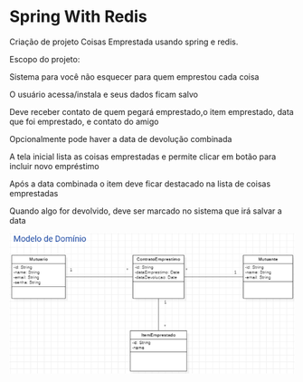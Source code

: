 # Spring With Redis
Criação de projeto Coisas Emprestada usando spring e redis.

Escopo do projeto:

Sistema para você não esquecer para quem emprestou cada coisa

O usuário acessa/instala e seus dados ficam salvo

Deve receber contato de quem pegará emprestado,o item emprestado, data que foi emprestado, e contato do amigo

Opcionalmente pode haver a data de devolução combinada

A tela inicial lista as coisas emprestadas e permite clicar em botão para incluir novo empréstimo

Após a data combinada o item deve ficar destacado na lista de coisas emprestadas

Quando algo for devolvido, deve ser marcado no sistema que irá salvar a data


![alt text](https://github.com/mbebiano/springWithRedis/blob/main/images/modeloDominioCoisasEmprestadas.png)
